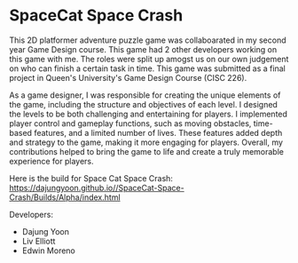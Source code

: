 # SpaceCat Space Crash
 
This 2D platformer adventure puzzle game was collaboarated in my second year Game Design course. This game had 2 other developers working on this game with me. The roles were split up amogst us on our own judgement on who can finish a certain task in time. This game was submitted as a final project in Queen's University's Game Design Course (CISC 226).

As a game designer, I was responsible for creating the unique elements of the game, including the structure and objectives of each level. I designed the levels to be both challenging and entertaining for players. I implemented player control and gameplay functions, such as moving obstacles, time-based features, and a limited number of lives. These features added depth and strategy to the game, making it more engaging for players. Overall, my contributions helped to bring the game to life and create a truly memorable experience for players.

Here is the build for Space Cat Space Crash: https://dajungyoon.github.io//SpaceCat-Space-Crash/Builds/Alpha/index.html 

Developers:
- Dajung Yoon 
- Liv Elliott 
- Edwin Moreno
